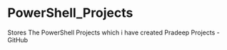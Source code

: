 # PowerShell_Projects
Stores The PowerShell Projects which i have created
Pradeep Projects - GitHub
